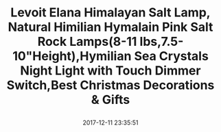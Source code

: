 ---
title: > #shorten me
  Levoit Elana Himalayan Salt Lamp, Natural Himilian Hymalain Pink Salt Rock Lamps(8-11 lbs,7.5-10"Height),Hymilian Sea Crystals Night Light with Touch Dimmer Switch,Best Christmas Decorations & Gifts
name: >
  Levoit Elana Himalayan Salt Lamp, Natural Himilian Hymalain Pink Salt Rock Lamps(8-11 lbs,7.5-10"Height),Hymilian Sea Crystals Night Light with Touch Dimmer Switch,Best Christmas Decorations & Gifts
date: "2017-12-11 23:35:51"
buy_now: "https://www.amazon.com/Elana-Himalayan-Himilian-Christmas-Decorations/dp/B06XZ34JKC?psc=1&SubscriptionId=AKIAIA5RBQIWQVTCUEUQ&tag=coldcutdeals-20&linkCode=xm2&camp=2025&creative=165953&creativeASIN=B06XZ34JKC"
description_markdown: >-

  - Best Christmas Gifts & HOME DÉCOR: The most popular and trending soothing,calming & healthy salt lamp. With the Christmas Red Gift Package and Ribbon, it is your perfect choice as decorations & gifts under $40 for Christmas, holidays, birthdays, graduations, thank-yous, and special occasions.

  - Premium Rubberwood base: Better than other wooden materials sold in the market.It is one of the most stable construction material for furniture. It is more durable, shrink-resistant,termite-resistant,crack-resistant,corrosion-resistant and support you a long lasting service life.

  - Safer Touch Dimmer Switch(US 120v only): Definitely safer than other brands that has potential fire hazard.It comes with patented touch dimmer switch to adjust brightness and match the ambiance.It has 6.6ft power cord and two extra 15 watt bulbs.

  - Soothing & Calming Lamp: Illuminate your room with a warm, pleasant & relaxing amber glow. It's a perfect choice in the center of a coffee table, desk. Great for meditation, yoga spaces, and as a night light. Also, you can try it as a bedside lamp.

  - Customer Satisfaction: We always stand behind our products and we listen to our customers.If you have any question, just contact us through message and we will give you 100% satisfaction. 2 Years Warranty, 2 extra replacement bulbs included（the replacement bulb is in stock for purchase,just search:levoit light bulbs)

  - The Natural Salt Night Light: When lit with the included 15 watt incandescent light bulb, it gives a warm amber glow, creating a romantic vibe and boost your mood. It also looks gorgeous like a lava lamp. Change the brightness of the bulb to give a different hue to the lighting area.

  - 100% Purest & Highest Quality Himalayan Salt: Authentic and professionally hand carved Himalayan rock salt from Pakistan. UL-listed. FCC, CE, RoHS Approved.


tweet_id_str: "940364534421884929"
price: "$45.99"
list_price: "$45.99"
deal_price: "$29.99"
you_save: "$40.00 (57%)"
asin: "B06XZ34JKC"
image: "https://images-na.ssl-images-amazon.com/images/I/519eRgxyB1L.jpg"
---